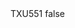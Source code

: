 <?xml version="1.0" encoding="UTF-8"?>
<CustomMetadata xmlns="http://soap.sforce.com/2006/04/metadata">
    <label>TXU551</label>
    <protected>false</protected>
</CustomMetadata>

